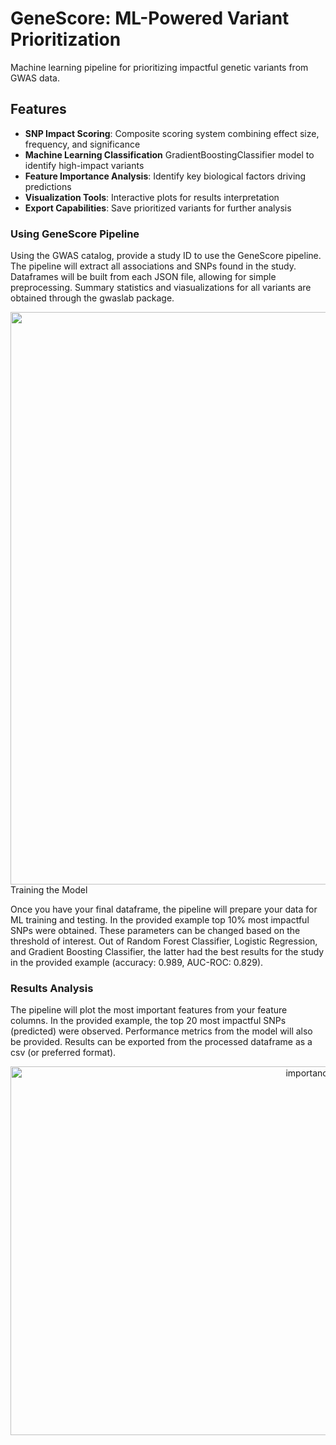 # GeneScore: ML-Powered Variant Prioritization
Machine learning pipeline for prioritizing impactful genetic variants from GWAS data.


## Features

- **SNP Impact Scoring**: Composite scoring system combining effect size, frequency, and significance
- **Machine Learning Classification** GradientBoostingClassifier model to identify high-impact variants
- **Feature Importance Analysis**: Identify key biological factors driving predictions
- **Visualization Tools**: Interactive plots for results interpretation
- **Export Capabilities**: Save prioritized variants for further analysis

### Using GeneScore Pipeline
Using the GWAS catalog, provide a study ID to use the GeneScore pipeline. The pipeline will extract all associations and SNPs found in the study. Dataframes will be built from each JSON file, allowing for simple preprocessing. Summary statistics and viasualizations for all variants are obtained through the gwaslab package.

<div style="text-align:center"><img src<img width="2466" height="916" alt="gwas_output" src="https://github.com/user-attachments/assets/a3ce8c29-c7c0-4827-b5f5-9b1421aca6d5" /></div

### Training the Model 
Once you have your final dataframe, the pipeline will prepare your data for ML training and testing. In the provided example top 10% most impactful SNPs were obtained. These parameters can be changed based on the threshold of interest. Out of Random Forest Classifier, Logistic Regression, and Gradient Boosting Classifier, the latter had the best results for the study in the provided example (accuracy: 0.989, AUC-ROC: 0.829). 

### Results Analysis 
The pipeline will plot the most important features from your feature columns. In the provided example, the top 20 most impactful SNPs (predicted) were observed. Performance metrics from the model will also be provided. Results can be exported from the processed dataframe as a csv (or preferred format). 

<div style="text-align:center"><img src<img width="989" height="590" alt="importance_output" src="https://github.com/user-attachments/assets/60113c57-1634-4301-a4a3-adcd9691bdf0" /></div
